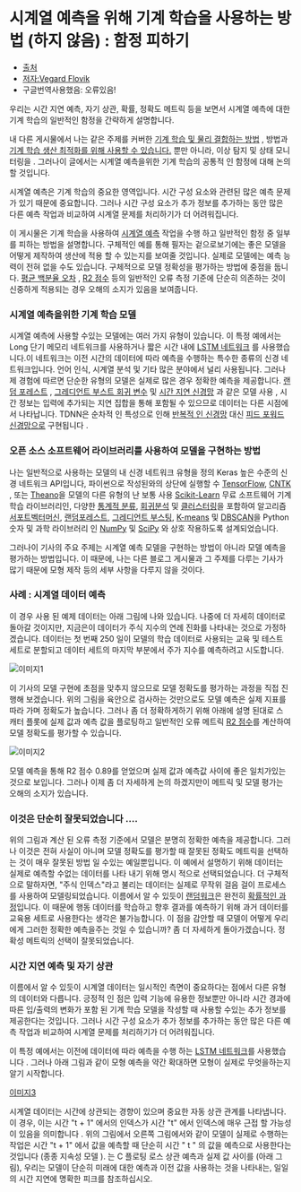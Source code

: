 # 시계열 예측을 위해 기계 학습을 사용하는 방법 (하지 않음) : 함정 피하기

* [출처](https://www.kdnuggets.com/2019/05/machine-learning-time-series-forecasting.html)
* [저자:Vegard Flovik](https://www.linkedin.com/in/vegard-flovik/)
* 구글번역사용했음: 오류있음!


우리는 시간 지연 예측, 자기 상관, 확률, 정확도 메트릭 등을 보면서 시계열 예측에 대한 기계 학습의 일반적인 함정을 간략하게 설명합니다.

내 다른 게시물에서 나는 같은 주제를 커버한  [기계 학습 및 물리 결합하는 방법](https://towardsdatascience.com/how-do-you-combine-machine-learning-and-physics-based-modeling-3a3545d58ab9) , 방법과  [기계 학습 생산 최적화를 위해 사용할 수 있습니다.](https://towardsdatascience.com/machine-learning-for-production-optimization-e460a0b82237)  뿐만 아니라,  이상 탐지 및 상태 모니터링을 . 그러나이 글에서는 시계열 예측을위한 기계 학습의 공통적 인 함정에 대해 논의 할 것입니다.

시계열 예측은 기계 학습의 중요한 영역입니다. 시간 구성 요소와 관련된 많은 예측 문제가 있기 때문에 중요합니다. 그러나 시간 구성 요소가 추가 정보를 추가하는 동안 많은 다른 예측 작업과 비교하여 시계열 문제를 처리하기가 더 어려워집니다.

이 게시물은  기계 학습을 사용하여 [시계열 예측](https://en.wikipedia.org/wiki/Time_series) 작업을 수행  하고 일반적인 함정 중 일부를 피하는 방법을 설명합니다. 구체적인 예를 통해 필자는 겉으로보기에는 좋은 모델을 어떻게 제작하여 생산에 적용 할 수 있는지를 보여줄 것입니다. 실제로 모델에는 예측 능력이 전혀 없을 수도 있습니다. 구체적으로 모델 정확성을 평가하는 방법에 중점을 둡니다. [평균 백분율 오차](https://en.wikipedia.org/wiki/Mean_absolute_percentage_error) ,  [R2 점수](https://en.wikipedia.org/wiki/Coefficient_of_determination)  등의 일반적인 오류 측정 기준에 단순히 의존하는 것이  신중하게 적용되는 경우 오해의 소지가 있음을 보여줍니다.

### 시계열 예측을위한 기계 학습 모델
시계열 예측에 사용할 수있는 모델에는 여러 가지 유형이 있습니다. 이 특정 예에서는 Long 단기 메모리 네트워크를 사용하거나 짧은 시간 내에  [LSTM 네트워크](https://en.wikipedia.org/wiki/Long_short-term_memory) 를 사용했습니다.이 네트워크는 이전 시간의 데이터에 따라 예측을 수행하는 특수한 종류의 신경 네트워크입니다. 언어 인식, 시계열 분석 및 기타 많은 분야에서 널리 사용됩니다. 그러나 제 경험에 따르면 단순한 유형의 모델은 실제로 많은 경우 정확한 예측을 제공합니다. [랜덤 포레스트](https://en.wikipedia.org/wiki/Random_forest) ,  [그레디언트 부스트 회귀 변수](https://en.wikipedia.org/wiki/Gradient_boosting) 및 [시간 지연 신경망](https://en.wikipedia.org/wiki/Time_delay_neural_network) 과  같은 모델 사용 , 시간 정보는 입력에 추가되는 지연 집합을 통해 포함될 수 있으므로 데이터는 다른 시점에서 나타납니다. TDNN은 순차적 인 특성으로 인해 [반복적 인 신경망](https://en.wikipedia.org/wiki/Recurrent_neural_network)  대신  [피드 포워드 신경망으로](https://en.wikipedia.org/wiki/Feedforward_neural_network) 구현됩니다  .

### 오픈 소스 소프트웨어 라이브러리를 사용하여 모델을 구현하는 방법
나는 일반적으로 사용하는 모델의 내 신경 네트워크 유형을 정의  Keras 높은 수준의 신경 네트워크 API입니다, 파이썬으로 작성된와의 상단에 실행할 수 [TensorFlow](https://github.com/tensorflow/tensorflow),  [CNTK](https://github.com/Microsoft/cntk) , 또는  [Theano](https://github.com/Theano/Theano)을 모델의 다른 유형의 난 보통 사용 [Scikit-Learn](http://scikit-learn.org/stable/) 무료 소프트웨어 기계학습 라이브러리인, 다양한 [통계적 분류](https://en.wikipedia.org/wiki/Statistical_classification), [회귀분석](https://en.wikipedia.org/wiki/Regression_analysis) 및 [클러스터링](클러스터링)을 포함하여 알고리즘 [서포트벡터머신](https://en.wikipedia.org/wiki/Support_vector_machine), [랜덤포레스트](https://en.wikipedia.org/wiki/Random_forests), [그레디언트 부스팅](https://en.wikipedia.org/wiki/Gradient_boosting),  [K-means](https://en.wikipedia.org/wiki/K-means_clustering) 및 [DBSCAN](https://en.wikipedia.org/wiki/DBSCAN)을 Python 숫자 및 과학 라이브러리 인 [NumPy](https://en.wikipedia.org/wiki/NumPy) 및 [SciPy](https://en.wikipedia.org/wiki/SciPy) 와 상호 작용하도록 설계되었습니다.

그러나이 기사의 주요 주제는 시계열 예측 모델을 구현하는 방법이 아니라 모델 예측을 평가하는 방법입니다. 이 때문에, 나는 다른 블로그 게시물과 그 주제를 다루는 기사가 많기 때문에 모형 제작 등의 세부 사항을 다루지 않을 것이다.

### 사례 : 시계열 데이터 예측
이 경우 사용 된 예제 데이터는 아래 그림에 나와 있습니다. 나중에 더 자세히 데이터로 돌아갈 것이지만, 지금은이 데이터가 주식 지수의 연례 진화를 나타내는 것으로 가정하겠습니다. 데이터는 첫 번째 250 일이 모델의 학습 데이터로 사용되는 교육 및 테스트 세트로 분할되고 데이터 세트의 마지막 부분에서 주가 지수를 예측하려고 시도합니다.

![이미지1](https://cdn-images-1.medium.com/max/1000/1*38sMNsj2yJCzdQhOfgS87A.jpeg)

이 기사의 모델 구현에 초점을 맞추지 않으므로 모델 정확도를 평가하는 과정을 직접 진행해 보겠습니다. 위의 그림을 육안으로 검사하는 것만으로도 모델 예측은 실제 지표를 따라 가며 정확도가 높습니다. 그러나 좀 더 정확하게하기 위해 아래에 설명 된대로 스 캐터 플롯에 실제 값과 예측 값을 플로팅하고 일반적인 오류 메트릭 [R2 점수](https://en.wikipedia.org/wiki/Coefficient_of_determination)를 계산하여 모델 정확도를 평가할 수 있습니다.

![이미지2](https://cdn-images-1.medium.com/max/1000/1*7nl-TN6iO09mFxBLjQzubA.jpeg)

모델 예측을 통해 R2 점수 0.89를 얻었으며 실제 값과 예측값 사이에 좋은 일치가있는 것으로 보입니다. 그러나 이제 좀 더 자세하게 논의 하겠지만이 메트릭 및 모델 평가는 오해의 소지가 있습니다.

### 이것은 단순히 잘못되었습니다 ....
위의 그림과 계산 된 오류 측정 기준에서 모델은 분명히 정확한 예측을 제공합니다. 그러나 이것은 전혀 사실이 아니며 모델 정확도를 평가할 때 잘못된 정확도 메트릭을 선택하는 것이 매우 잘못된 방법 일 수있는 예일뿐입니다. 이 예에서 설명하기 위해 데이터는 실제로 예측할 수없는 데이터를 나타 내기 위해 명시 적으로 선택되었습니다. 더 구체적으로 말하자면, "주식 인덱스"라고 불리는 데이터는 실제로 무작위 걸음 걸이 프로세스를 사용하여 모델링되었습니다. 이름에서 알 수 있듯이 [랜덤워크](https://en.wikipedia.org/wiki/Random_walk)은 완전히 [확률적인 과정](https://en.wikipedia.org/wiki/Stochastic_process)입니다. 이 때문에 행동 데이터를 학습하고 향후 결과를 예측하기 위해 과거 데이터를 교육용 세트로 사용한다는 생각은 불가능합니다. 이 점을 감안할 때 모델이 어떻게 우리에게 그러한 정확한 예측을주는 것일 수 있습니까? 좀 더 자세하게 돌아가겠습니다. 정확성 메트릭의 선택이 잘못되었습니다.

### 시간 지연 예측 및 자기 상관
이름에서 알 수 있듯이 시계열 데이터는 일시적인 측면이 중요하다는 점에서 다른 유형의 데이터와 다릅니다. 긍정적 인 점은 입력 기능에 유용한 정보뿐만 아니라 시간 경과에 따른 입/출력의 변화가 포함 된 기계 학습 모델을 작성할 때 사용할 수있는 추가 정보를 제공한다는 것입니다. 그러나 시간 구성 요소가 추가 정보를 추가하는 동안 많은 다른 예측 작업과 비교하여 시계열 문제를 처리하기가 더 어려워집니다.

이 특정 예에서는 이전에 데이터에 따라 예측을 수행 하는 [LSTM 네트워크](https://en.wikipedia.org/wiki/Long_short-term_memory)를 사용했습니다  . 그러나 아래 그림과 같이 모형 예측을 약간 확대하면 모형이 실제로 무엇을하는지 알기 시작합니다.

[이미지3](https://cdn-images-1.medium.com/max/1000/1*A-ubY-due4lcTEOgGSCvoQ.jpeg)

시계열 데이터는 시간에 상관되는 경향이 있으며 중요한 자동 상관 관계를 나타냅니다. 이 경우, 이는 시간 "t + 1" 에서의 인덱스가 시간 "t" 에서 인덱스에 매우 근접 할 가능성 이 있음을 의미합니다 . 위의 그림에서 오른쪽 그림에서와 같이 모델이 실제로 수행하는 작업은 시간 "t + 1" 에서 값을 예측할 때 단순히 시간 " t " 의 값을 예측으로 사용한다는 것입니다 (종종  지속성 모델 ). 는 C 플로팅 로스 상관  예측과 실제 값 사이를 (아래 그림), 우리는 모델이 단순히 미래에 대한 예측과 이전 값을 사용하는 것을 나타내는, 일일의 시간 지연에 명확한 피크를 참조하십시오.

